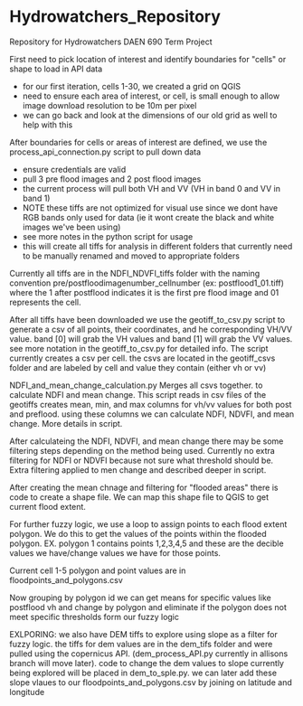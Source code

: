 # Hydrowatchers_Repository
Repository for Hydrowatchers DAEN 690 Term Project

First need to pick location of interest and identify boundaries for "cells" or shape to load in API data
- for our first iteration, cells 1-30, we created a grid on QGIS 
- need to ensure each area of interest, or cell, is small enough to allow image download resolution to be 10m per pixel
- we can go back and look at the dimensions of our old grid as well to help with this

After boundaries for cells or areas of interest are defined, we use the process_api_connection.py script to pull down data
- ensure credentials are valid
- pull 3 pre flood images and 2 post flood images 
- the current process will pull both VH and VV (VH in band 0 and VV in band 1)
- NOTE these tiffs are not optimized for visual use since we dont have RGB bands only used for data (ie it wont create the black and white images we've been using)
- see more notes in the python script for usage
- this will create all tiffs for analysis in different folders that currently need to be manually renamed and moved to appropriate folders

Currently all tiffs are in the NDFI_NDVFI_tiffs folder with the naming convention pre/postfloodimagenumber_cellnumber (ex: postflood1_01.tiff) where the 1 after postflood indicates it is the first pre flood image and 01 represents the cell.

After all tiffs have been downloaded we use the geotiff_to_csv.py script to generate a csv of all points, their coordinates, and he corresponding VH/VV value. band [0] will grab the VH values and band [1] will grab the VV values. see more notation in the geotiff_to_csv.py for detailed info.
The script currently creates a csv per cell. the csvs are located in the geotiff_csvs folder and are labeled by cell and value they contain (either vh or vv)

NDFI_and_mean_change_calculation.py
Merges all csvs together. to calculate NDFI and mean change. This script reads in csv files of the geotiffs creates mean, min, and max columns for vh/vv values for both post and preflood. using these columns we can calculate NDFI, NDVFI, and mean change. More details in script.

After calculateing the NDFI, NDVFI, and mean change there may be some filtering steps depending on the method being used. Currently no extra filtering for NDFI or NDVFI because not sure what threshold should be. Extra filtering applied to men change and described deeper in script.

After creating the mean chnage and filtering for "flooded areas" there is code to create a shape file. We can map this shape file to QGIS to get current flood extent.

For further fuzzy logic, we use a loop to assign points to each flood extent polygon. We do this to get the values of the points within the flooded polygon. EX. polygon 1 contains points 1,2,3,4,5 and these are the decible values we have/change values we have for those points. 

Current cell 1-5 polygon and point values are in floodpoints_and_polygons.csv

Now grouping by polygon id we can get means for specific values like postflood vh and change by polygon and eliminate if the polygon does not meet specific thresholds form our fuzzy logic

EXLPORING:
we also have DEM tiffs to explore using slope as a filter for fuzzy logic. the tiffs for dem values are in the dem_tifs folder and were pulled using the copernicus API. (dem_process_API.py currently in allisons branch will move later). code to change the dem values to slope currently being explored will be placed in dem_to_sple.py. we can later add these slope vlaues to our floodpoints_and_polygons.csv by joining on latitude and longitude
